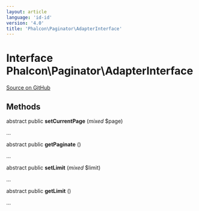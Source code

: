 ```yaml
---
layout: article
language: 'id-id'
version: '4.0'
title: 'Phalcon\Paginator\AdapterInterface'
---
```


# Interface **Phalcon\Paginator\AdapterInterface**

<a href="https://github.com/phalcon/cphalcon/tree/v3.4.0/phalcon/paginator/adapterinterface.zep" class="btn btn-default btn-sm">Source on GitHub</a>

## Methods

abstract public **setCurrentPage** (*mixed* $page)

...

abstract public **getPaginate** ()

...

abstract public **setLimit** (*mixed* $limit)

...

abstract public **getLimit** ()

...